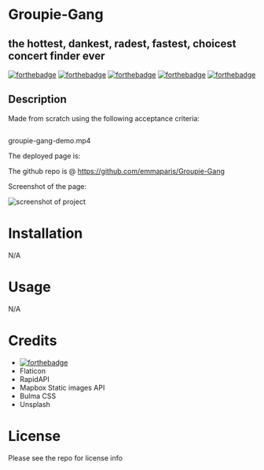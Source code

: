 # Groupie-Gang
## the hottest, dankest, radest, fastest, choicest concert finder ever

[![forthebadge](https://forthebadge.com/images/badges/powered-by-coffee.svg)](https://forthebadge.com)  [![forthebadge](https://forthebadge.com/images/badges/uses-html.svg)](https://forthebadge.com) [![forthebadge](https://forthebadge.com/images/badges/uses-css.svg)](https://forthebadge.com) [![forthebadge](https://forthebadge.com/images/badges/uses-js.svg)](https://forthebadge.com) [![forthebadge](https://forthebadge.com/images/badges/gluten-free.svg)](https://forthebadge.com) 

## Description




Made from scratch using the following acceptance criteria:
```

```
groupie-gang-demo.mp4

The deployed page is: 

The github repo is @ https://github.com/emmaparis/Groupie-Gang 

Screenshot of the page:

![screenshot of project]()


# Installation
N/A
# Usage
N/A
# Credits   
  - [![forthebadge](https://forthebadge.com/images/badges/uses-badges.svg)](https://forthebadge.com) 
  - Flaticon
  - RapidAPI 
  - Mapbox Static images API
  - Bulma CSS
  - Unsplash

# License
Please see the repo for license info



